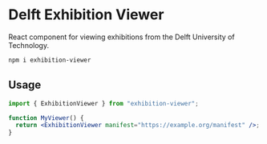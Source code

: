 # Delft Exhibition Viewer

React component for viewing exhibitions from the Delft University of Technology.

```sh
npm i exhibition-viewer
```

## Usage

```jsx
import { ExhibitionViewer } from "exhibition-viewer";

function MyViewer() {
  return <ExhibitionViewer manifest="https://example.org/manifest" />;
}
```
